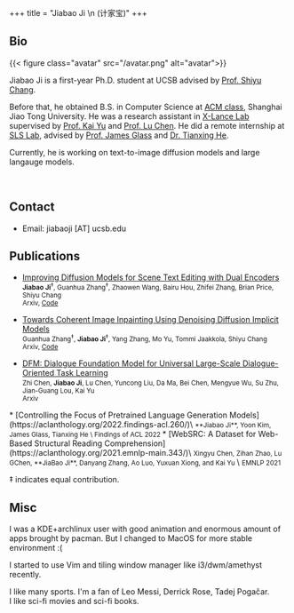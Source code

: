 +++
title = "Jiabao Ji \n (计家宝)"
+++

## Bio

{{< figure class="avatar" src="/avatar.png" alt="avatar">}}

Jiabao Ji is a first-year Ph.D. student at UCSB advised by [Prof. Shiyu Chang](https://code-terminator.github.io).

Before that, he obtained B.S. in Computer Science at [ACM class](https://acm.sjtu.edu.cn/home), Shanghai Jiao Tong University. He was a research assistant in [X-Lance Lab](https://x-lance.sjtu.edu.cn/en) supervised by [Prof. Kai Yu](https://x-lance.sjtu.edu.cn/en/members/kai_yu) and [Prof. Lu Chen](https://coai-sjtu.github.io). He did a remote internship at [SLS Lab](http://groups.csail.mit.edu/sls/), advised by [Prof. James Glass](http://groups.csail.mit.edu/sls/people/glass.shtml) and [Dr. Tianxing He](https://people.csail.mit.edu/cloudygoose/).

Currently, he is working on text-to-image diffusion models and large langauge models.

<br/>


## Contact

* Email: jiabaoji [AT] ucsb.edu

## Publications

* [Improving Diffusion Models for Scene Text Editing with Dual Encoders](https://arxiv.org/abs/2304.05568)\
<small> **Jiabao Ji**<sup>‡</sup>, Guanhua Zhang<sup>‡</sup>, Zhaowen Wang, Bairu Hou, Zhifei Zhang, Brian Price, Shiyu Chang \
Arxiv, [Code](https://github.com/UCSB-NLP-Chang/DiffSTE/)
</small>

* [Towards Coherent Image Inpainting Using Denoising Diffusion Implicit Models](https://arxiv.org/abs/2304.03322)\
<small> Guanhua Zhang<sup>‡</sup>, **Jiabao Ji**<sup>‡</sup>, Yang Zhang, Mo Yu, Tommi Jaakkola, Shiyu Chang\
Arxiv, [Code](https://github.com/UCSB-NLP-Chang/CoPaint/)
</small>

* [DFM: Dialogue Foundation Model for Universal Large-Scale Dialogue-Oriented Task Learning](https://arxiv.org/abs/2205.12662)\
<small> Zhi Chen, **Jiabao Ji**, Lu Chen, Yuncong Liu, Da Ma, Bei Chen, Mengyue Wu, Su Zhu, Jian-Guang Lou, Kai Yu \
Arxiv
</small>
* [Controlling the Focus of Pretrained Language Generation Models](https://aclanthology.org/2022.findings-acl.260/)\
<small> **Jiabao Ji**, Yoon Kim, James Glass, Tianxing He \
Findings of ACL 2022
</small>
* [WebSRC: A Dataset for Web-Based Structural Reading Comprehension](https://aclanthology.org/2021.emnlp-main.343/)\
<small>Xingyu Chen, Zihan Zhao, Lu GChen, **JiaBao Ji**, Danyang Zhang, Ao Luo, Yuxuan Xiong, and Kai Yu </small> \
<small>EMNLP 2021 </small>

‡ indicates equal contribution.

## Misc
I was a KDE+archlinux user with good animation and enormous amount of apps brought by pacman. But I changed to MacOS for more stable environment :( 

I started to use Vim and tiling window manager like i3/dwm/amethyst recently.

I like many sports. I'm a fan of Leo Messi, Derrick Rose, Tadej Pogačar.\
I like sci-fi movies and sci-fi books.
